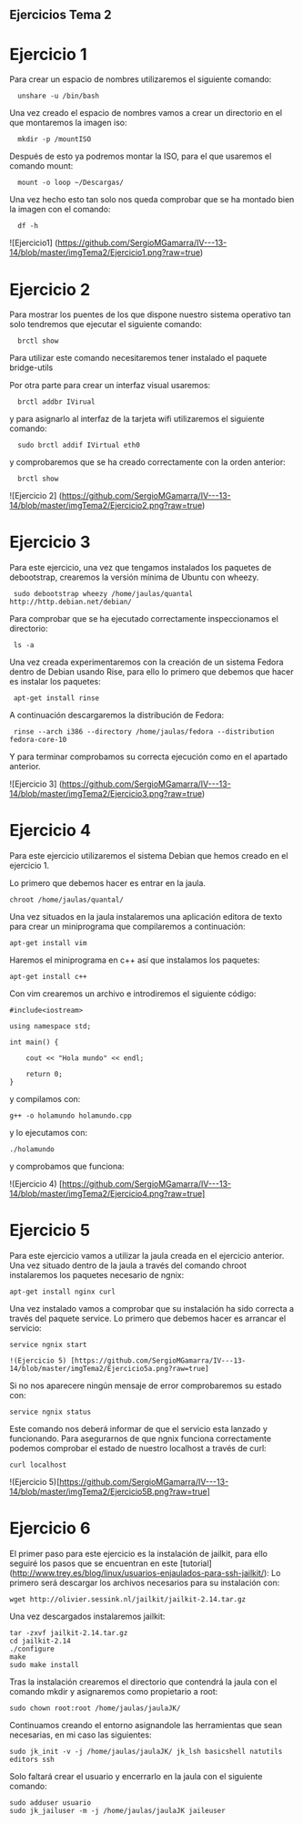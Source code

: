 ## Ejercicios Tema 2

 # Ejercicio 1

Para crear un espacio de nombres utilizaremos el siguiente comando:
      
      unshare -u /bin/bash
  
Una vez creado el espacio de nombres vamos a crear un directorio en el que montaremos la imagen iso:
 
      mkdir -p /mountISO

Después de esto ya podremos montar la ISO, para el que usaremos el comando mount:
  
      mount -o loop ~/Descargas/
  
Una vez hecho esto tan solo nos queda comprobar que se ha montado bien la imagen con el comando:
 
      df -h
  
  ![Ejercicio1] (https://github.com/SergioMGamarra/IV---13-14/blob/master/imgTema2/Ejercicio1.png?raw=true)
  
 # Ejercicio 2

Para mostrar los puentes de los que dispone nuestro sistema operativo tan solo tendremos que ejecutar el siguiente comando:
 
      brctl show

Para utilizar este comando necesitaremos tener instalado el paquete bridge-utils


Por otra parte para crear un interfaz visual usaremos:

      brctl addbr IVirual
  
y para asignarlo al interfaz de la tarjeta wifi utilizaremos el siguiente comando:
  
      sudo brctl addif IVirtual eth0
  
y comprobaremos que se ha creado correctamente con la orden anterior: 
      
      brctl show
      
   ![Ejercicio 2] (https://github.com/SergioMGamarra/IV---13-14/blob/master/imgTema2/Ejercicio2.png?raw=true)
   
  # Ejercicio 3
  
Para este ejercicio, una vez que tengamos instalados los paquetes de debootstrap, crearemos la versión mínima de Ubuntu con wheezy.

     sudo debootstrap wheezy /home/jaulas/quantal http://http.debian.net/debian/

Para comprobar que se ha ejecutado correctamente inspeccionamos el directorio:

     ls -a
     
Una vez creada experimentaremos con la creación de un sistema Fedora dentro de Debian usando Rise, para ello lo primero que debemos que hacer es instalar los paquetes:

     apt-get install rinse
     
A continuación descargaremos la distribución de Fedora:

     rinse --arch i386 --directory /home/jaulas/fedora --distribution fedora-core-10

Y para terminar comprobamos su correcta ejecución como en el apartado anterior.

   ![Ejercicio 3] (https://github.com/SergioMGamarra/IV---13-14/blob/master/imgTema2/Ejercicio3.png?raw=true)

  # Ejercicio 4

Para este ejercicio utilizaremos el sistema Debian que hemos creado en el ejercicio 1.

Lo primero que debemos hacer es entrar en la jaula.

    chroot /home/jaulas/quantal/
    
Una vez situados en la jaula instalaremos una aplicación editora de texto para crear un miniprograma que compilaremos a continuación:

    apt-get install vim
    
Haremos el miniprograma en c++ así que instalamos los paquetes:

    apt-get install c++
    
Con vim crearemos un archivo e introdiremos el siguiente código:

    #include<iostream>

    using namespace std;
 
    int main() {
        
        cout << "Hola mundo" << endl;

        return 0;
    }
    
y compilamos con:

    g++ -o holamundo holamundo.cpp
    
y lo ejecutamos con:

    ./holamundo

y comprobamos que funciona:

   !(Ejercicio 4) [https://github.com/SergioMGamarra/IV---13-14/blob/master/imgTema2/Ejercicio4.png?raw=true]


 # Ejercicio 5
 
Para este ejercicio vamos a utilizar la jaula creada en el ejercicio anterior.
Una vez situado dentro de la jaula a través del comando chroot instalaremos los paquetes necesario de ngnix:

    apt-get install nginx curl
   
Una vez instalado vamos a comprobar que su instalación ha sido correcta a través del paquete service. Lo primero que debemos hacer es arrancar el servicio:

    service ngnix start
    
    !(Ejercicio 5) [https://github.com/SergioMGamarra/IV---13-14/blob/master/imgTema2/Ejercicio5a.png?raw=true]
   
Si no nos aparecere ningún mensaje de error comprobaremos su estado con:

    service ngnix status
   
Este comando nos deberá informar de que el servicio esta lanzado y funcionando. Para asegurarnos de que ngnix funciona correctamente podemos comprobar el estado de nuestro localhost a través de curl:

    curl localhost
   
   !(Ejercicio 5)[https://github.com/SergioMGamarra/IV---13-14/blob/master/imgTema2/Ejercicio5B.png?raw=true]
   
 # Ejercicio 6

El primer paso para este ejercicio es la instalación de jailkit, para ello seguiré los pasos que se encuentran en este [tutorial] (http://www.trey.es/blog/linux/usuarios-enjaulados-para-ssh-jailkit/):
Lo primero será descargar los archivos necesarios para su instalación con:

    wget http://olivier.sessink.nl/jailkit/jailkit-2.14.tar.gz

Una vez descargados instalaremos jailkit:

    tar -zxvf jailkit-2.14.tar.gz
    cd jailkit-2.14
    ./configure
    make
    sudo make install

Tras la instalación crearemos el directorio que contendrá la jaula con el comando mkdir y asignaremos como propietario a root:

    sudo chown root:root /home/jaulas/jaulaJK/
   
Continuamos creando el entorno asignandole las herramientas que sean necesarias, en mi caso las siguientes:

    sudo jk_init -v -j /home/jaulas/jaulaJK/ jk_lsh basicshell natutils editors ssh

Solo faltará crear el usuario y encerrarlo en la jaula con el siguiente comando:

    sudo adduser usuario
    sudo jk_jailuser -m -j /home/jaulas/jaulaJK jaileuser
